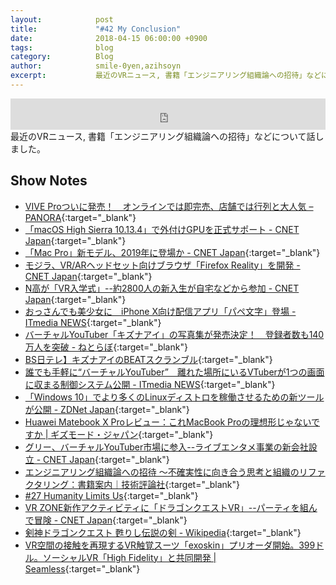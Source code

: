 ```yaml
---
layout:            post
title:             "#42 My Conclusion"
date:              2018-04-15 06:00:00 +0900
tags:              blog
category:          Blog
author:            smile-0yen,azihsoyn
excerpt:           最近のVRニュース, 書籍「エンジニアリング組織論への招待」などについて話しました。
---
```

<iframe width="100%" height="50" scrolling="no" frameborder="no" src="https://w.soundcloud.com/player/?url=https%3A//api.soundcloud.com/tracks/429776658&amp;auto_play=false&amp;hide_related=false&amp;show_user=true&amp;show_reposts=false&amp;visual=false&amp;show_artwork=false&amp;default_height=75"></iframe>
最近のVRニュース, 書籍「エンジニアリング組織論への招待」などについて話しました。

## Show Notes
- [VIVE Proついに発売！　オンラインでは即完売、店舗では行列と大人気 – PANORA](http://panora.tokyo/58064/){:target="_blank"}
- [「macOS High Sierra 10\.13\.4」で外付けGPUを正式サポート \- CNET Japan](https://japan.cnet.com/article/35117013/){:target="_blank"}
- [「Mac Pro」新モデル、2019年に登場か \- CNET Japan](https://japan.cnet.com/article/35117310/){:target="_blank"}
- [モジラ、VR/ARヘッドセット向けブラウザ「Firefox Reality」を開発 \- CNET Japan](https://japan.cnet.com/article/35117155/){:target="_blank"}
- [N高が「VR入学式」\-\-約2800人の新入生が自宅などから参加 \- CNET Japan](https://japan.cnet.com/article/35117220/){:target="_blank"}
- [おっさんでも美少女に　iPhone X向け配信アプリ「パペ文字」登場 \- ITmedia NEWS](http://www.itmedia.co.jp/news/articles/1804/06/news115.html){:target="_blank"}
- [バーチャルYouTuber「キズナアイ」の写真集が発売決定！　登録者数も140万人を突破 \- ねとらぼ](http://nlab.itmedia.co.jp/nl/articles/1801/20/news029.html){:target="_blank"}
- [BS日テレ】キズナアイのBEATスクランブル](https://cu.ntv.co.jp/program/KizunaAi/){:target="_blank"}
- [誰でも手軽に“バーチャルYouTuber”　離れた場所にいるVTuberが1つの画面に収まる制御システム公開 \- ITmedia NEWS](http://www.itmedia.co.jp/news/articles/1804/06/news078.html){:target="_blank"}
- [「Windows 10」でより多くのLinuxディストロを稼働させるための新ツールが公開 \- ZDNet Japan](https://japan.zdnet.com/article/35116933/){:target="_blank"}
- [Huawei Matebook X Proレビュー：これMacBook Proの理想形じゃないですか \| ギズモード・ジャパン](https://www.gizmodo.jp/2018/04/164960.html){:target="_blank"}
- [グリー、バーチャルYouTuber市場に参入\-\-ライブエンタメ事業の新会社設立 \- CNET Japan](https://japan.cnet.com/article/35117278/){:target="_blank"}
- [エンジニアリング組織論への招待 ～不確実性に向き合う思考と組織のリファクタリング：書籍案内｜技術評論社](http://gihyo.jp/book/2018/978-4-7741-9605-3){:target="_blank"}
- [\#27 Humanity Limits Us](http://rehash.fm/27){:target="_blank"}
- [VR ZONE新作アクティビティに「ドラゴンクエストVR」\-\-パーティを組んで冒険 \- CNET Japan](https://japan.cnet.com/article/35117128/){:target="_blank"}
- [剣神ドラゴンクエスト 甦りし伝説の剣 \- Wikipedia](https://ja.wikipedia.org/wiki/%E5%89%A3%E7%A5%9E%E3%83%89%E3%83%A9%E3%82%B4%E3%83%B3%E3%82%AF%E3%82%A8%E3%82%B9%E3%83%88_%E7%94%A6%E3%82%8A%E3%81%97%E4%BC%9D%E8%AA%AC%E3%81%AE%E5%89%A3){:target="_blank"}
- [VR空間の接触を再現するVR触覚スーツ「exoskin」プリオーダ開始。399ドル。ソーシャルVR「High Fidelity」と共同開発 \| Seamless](http://shiropen.com/vr-neosensory-exoskin){:target="_blank"}
